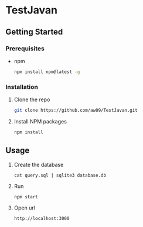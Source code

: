 # TestJavan

<!-- GETTING STARTED -->
## Getting Started

### Prerequisites
* npm
  ```sh
  npm install npm@latest -g
  ```

### Installation

1. Clone the repo
   ```sh
   git clone https://github.com/aw09/TestJavan.git
   ```
2. Install NPM packages
   ```sh
   npm install
   ```



<!-- USAGE EXAMPLES -->
## Usage
1. Create the database
    ```
    cat query.sql | sqlite3 database.db
    ```
2. Run 
    ```
    npm start
    ```
3. Open url
    ```
    http://localhost:3000
    ```
